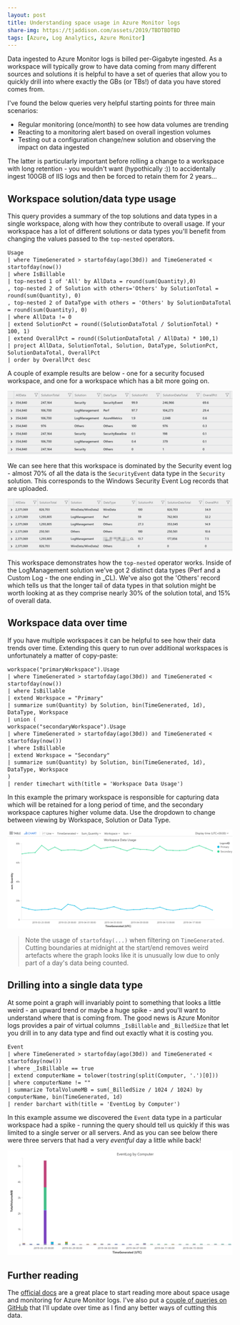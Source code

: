 ```yaml
---
layout: post
title: Understanding space usage in Azure Monitor logs
share-img: https://tjaddison.com/assets/2019/TBDTBDTBD
tags: [Azure, Log Analytics, Azure Monitor]
---
```


Data ingested to Azure Monitor logs is billed per-Gigabyte ingested.  As a workspace will typically grow to have data coming from many different sources and solutions it is helpful to have a set of queries that allow you to quickly drill into where exactly the GBs (or TBs!) of data you have stored comes from.

I've found the below queries very helpful starting points for three main scenarios:

- Regular monitoring (once/month) to see how data volumes are trending
- Reacting to a monitoring alert based on overall ingestion volumes
- Testing out a configuration change/new solution and observing the impact on data ingested

The latter is particularly important before rolling a change to a workspace with long retention - you wouldn't want (hypothically :)) to accidentally ingest 100GB of IIS logs and then be forced to retain them for 2 years...

## Workspace solution/data type usage

This query provides a summary of the top solutions and data types in a single workspace, along with how they contribute to overall usage.  If your workspace has a lot of different solutions or data types you'll benefit from changing the values passed to the `top-nested` operators.

```kql
Usage
| where TimeGenerated > startofday(ago(30d)) and TimeGenerated < startofday(now())
| where IsBillable
| top-nested 1 of 'All' by AllData = round(sum(Quantity),0)
, top-nested 2 of Solution with others='Others' by SolutionTotal = round(sum(Quantity), 0)
, top-nested 2 of DataType with others = 'Others' by SolutionDataTotal = round(sum(Quantity), 0)
| where AllData != 0
| extend SolutionPct = round((SolutionDataTotal / SolutionTotal) * 100, 1)
| extend OverallPct = round((SolutionDataTotal / AllData) * 100,1)
| project AllData, SolutionTotal, Solution, DataType, SolutionPct, SolutionDataTotal, OverallPct
| order by OverallPct desc
```

A couple of example results are below - one for a security focused workspace, and one for a workspace which has a bit more going on.

![Security Workspace](/assets/2019/2019-03-31/SimpleWorkspace.png)

We can see here that this workspace is dominated by the Security event log - almost 70% of all the data is the `SecurityEvent` data type in the `Security` solution.  This corresponds to the Windows Security Event Log records that are uploaded.

![Complex Workspace](/assets/2019/2019-03-31/ComplexWorkspace.png)

This workspace demonstrates how the `top-nested` operator works.  Inside of the LogManagement solution we've got 2 distinct data types (Perf and a Custom Log - the one ending in _CL).  We've also got the 'Others' record which tells us that the longer tail of data types in that solution might be worth looking at as they comprise nearly 30% of the solution total, and 15% of overall data.

## Workspace data over time

If you have multiple workspaces it can be helpful to see how their data trends over time.  Extending this query to run over additional workspaces is unfortunately a matter of copy-paste:

```kql
workspace("primaryWorkspace").Usage
| where TimeGenerated > startofday(ago(30d)) and TimeGenerated < startofday(now())
| where IsBillable
| extend Workspace = "Primary"
| summarize sum(Quantity) by Solution, bin(TimeGenerated, 1d), DataType, Workspace
| union (
workspace("secondaryWorkspace").Usage
| where TimeGenerated > startofday(ago(30d)) and TimeGenerated < startofday(now())
| where IsBillable
| extend Workspace = "Secondary"
| summarize sum(Quantity) by Solution, bin(TimeGenerated, 1d), DataType, Workspace
)
| render timechart with(title = 'Workspace Data Usage')
```

In this example the primary workspace is responsible for capturing data which will be retained for a long period of time, and the secondary workspace captures higher volume data.  Use the dropdown to change between viewing by Workspace, Solution or Data Type.

![Data usage over time](/assets/2019/2019-03-31/DataUsage.png)

> Note the usage of `startofday(...)` when filtering on `TimeGenerated`.  Cutting boundaries at midnight at the start/end removes weird artefacts where the graph looks like it is unusually low due to only part of a day's data being counted.

## Drilling into a single data type

At some point a graph will invariably point to something that looks a little weird - an upward trend or maybe a huge spike - and you'll want to understand where that is coming from.  The good news is Azure Monitor logs provides a pair of virtual columns `_IsBillable` and `_BilledSize` that let you drill in to any data type and find out exactly what it is costing you. 

```kql
Event
| where TimeGenerated > startofday(ago(30d)) and TimeGenerated < startofday(now())
| where _IsBillable == true 
| extend computerName = tolower(tostring(split(Computer, '.')[0]))
| where computerName != ""
| summarize TotalVolumeMB = sum(_BilledSize / 1024 / 1024) by computerName, bin(TimeGenerated, 1d)
| render barchart with(title = 'EventLog by Computer')
```

In this example assume we discovered the `Event` data type in a particular workspace had a spike - running the query should tell us quickly if this was limited to a single server or all servers.  And as you can see below there were three servers that had a very _eventful_ day a little while back!

![EventLog by computer](/assets/2019/2019-03-31/EventLog.png)

## Further reading

The [official docs][1] are a great place to start reading more about space usage and monitoring for Azure Monitor logs.  I've also put a [couple of queries on GitHub][2] that I'll update over time as I find any better ways of cutting this data.

[1]: https://docs.microsoft.com/en-us/azure/azure-monitor/platform/manage-cost-storage
[2]: https://github.com/taddison/kql-queries/blob/master/log-analytics-usage.md
[Wire Data Solution]: https://docs.microsoft.com/en-us/azure/azure-monitor/insights/wire-data